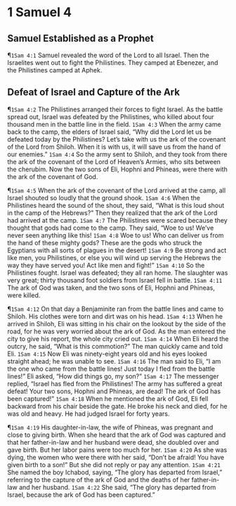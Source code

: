 # 1 Samuel 4

## Samuel Established as a Prophet
¶`1Sam 4:1` Samuel revealed the word of the Lord to all Israel. Then the Israelites went out to fight the Philistines. They camped at Ebenezer, and the Philistines camped at Aphek.

## Defeat of Israel and Capture of the Ark
¶`1Sam 4:2` The Philistines arranged their forces to fight Israel. As the battle spread out, Israel was defeated by the Philistines, who killed about four thousand men in the battle line in the field.
`1Sam 4:3` When the army came back to the camp, the elders of Israel said, “Why did the Lord let us be defeated today by the Philistines? Let’s take with us the ark of the covenant of the Lord from Shiloh. When it is with us, it will save us from the hand of our enemies.”
`1Sam 4:4` So the army sent to Shiloh, and they took from there the ark of the covenant of the Lord of Heaven’s Armies, who sits between the cherubim. Now the two sons of Eli, Hophni and Phineas, were there with the ark of the covenant of God.

¶`1Sam 4:5` When the ark of the covenant of the Lord arrived at the camp, all Israel shouted so loudly that the ground shook.
`1Sam 4:6` When the Philistines heard the sound of the shout, they said, “What is this loud shout in the camp of the Hebrews?” Then they realized that the ark of the Lord had arrived at the camp.
`1Sam 4:7` The Philistines were scared because they thought that gods had come to the camp. They said, “Woe to us! We’ve never seen anything like this!
`1Sam 4:8` Woe to us! Who can deliver us from the hand of these mighty gods? These are the gods who struck the Egyptians with all sorts of plagues in the desert!
`1Sam 4:9` Be strong and act like men, you Philistines, or else you will wind up serving the Hebrews the way they have served you! Act like men and fight!”
`1Sam 4:10` So the Philistines fought. Israel was defeated; they all ran home. The slaughter was very great; thirty thousand foot soldiers from Israel fell in battle.
`1Sam 4:11` The ark of God was taken, and the two sons of Eli, Hophni and Phineas, were killed.

¶`1Sam 4:12` On that day a Benjaminite ran from the battle lines and came to Shiloh. His clothes were torn and dirt was on his head.
`1Sam 4:13` When he arrived in Shiloh, Eli was sitting in his chair on the lookout by the side of the road, for he was very worried about the ark of God. As the man entered the city to give his report, the whole city cried out.
`1Sam 4:14` When Eli heard the outcry, he said, “What is this commotion?” The man quickly came and told Eli.
`1Sam 4:15` Now Eli was ninety-eight years old and his eyes looked straight ahead; he was unable to see.
`1Sam 4:16` The man said to Eli, “I am the one who came from the battle lines! Just today I fled from the battle lines!” Eli asked, “How did things go, my son?”
`1Sam 4:17` The messenger replied, “Israel has fled from the Philistines! The army has suffered a great defeat! Your two sons, Hophni and Phineas, are dead! The ark of God has been captured!”
`1Sam 4:18` When he mentioned the ark of God, Eli fell backward from his chair beside the gate. He broke his neck and died, for he was old and heavy. He had judged Israel for forty years.

¶`1Sam 4:19` His daughter-in-law, the wife of Phineas, was pregnant and close to giving birth. When she heard that the ark of God was captured and that her father-in-law and her husband were dead, she doubled over and gave birth. But her labor pains were too much for her.
`1Sam 4:20` As she was dying, the women who were there with her said, “Don’t be afraid! You have given birth to a son!” But she did not reply or pay any attention.
`1Sam 4:21` She named the boy Ichabod, saying, “The glory has departed from Israel,” referring to the capture of the ark of God and the deaths of her father-in-law and her husband.
`1Sam 4:22` She said, “The glory has departed from Israel, because the ark of God has been captured.”

